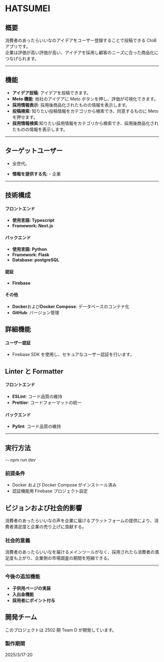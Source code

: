 # HATSUMEI

## 概要

消費者のあったらいいなのアイデアをユーザー登録することで投稿できる CtoB アプリです。  
企業は評価が高い評価が高い、アイデアを採用し顧客のニーズに合った商品化につなげられます。

---

## 機能

- **アイデア投稿**: アイデアを投稿できます。
- **Meto 機能**: 他社のアイデアに Meto ボタンを押し、評価が可視化できます。
- **採用情報表示**: 採用後商品化されたものの情報を表示します。
- **投稿検索**: 知りたい投稿情報をカテゴリから検索でき、同意するものに Meto を押せます。
- **採用情報検索**:知りたい採用情報をカテゴリから検索でき、採用後商品化されたものの情報を表示します。

---

## ターゲットユーザー

- 全世代。

- **情報を提供する先**: - 企業

---

## 技術構成

#### フロントエンド

- **使用言語: Typescript**
- **Framework: Next.js**

#### バックエンド

- **使用言語: Python**
- **Framework: Flask**
- **Database: postgreSQL**

#### 認証

- **Firebase**

#### その他

- **Docker**および**Docker Compose**: データベースのコンテナ化
- **GitHub**: バージョン管理

## 詳細機能

#### **ユーザー認証**

- Firebase SDK を使用し、セキュアなユーザー認証を行います。

## Linter と Formatter

#### フロントエンド

- **ESLint**: コード品質の維持
- **Prettier**: コードフォーマットの統一

#### バックエンド

- **Pylint**: コード品質の維持

---

## 実行方法

-- npm run dev

### 前提条件

- Docker および Docker Compose がインストール済み
- 認証機能用 Firebase プロジェクト設定

## ビジョンおよび社会的影響

消費者のあったらいいなの声を企業に届けるプラットフォームの提供により、消費者満足度と企業の売り上げに貢献する。

### 社会的意義

消費者のあったらいいなを届けるメインツールがなく、採用されたら消費者の満足度も上がり、企業側の市場調査の期間を短縮できる。

---

### 今後の追加機能

- **子供用ページの実装**
- **入出金機能**
- **採用者にポイント付与**

## 開発チーム

このプロジェクトは 2502 期 Team D が開発しています。

### 製作期間

2025/3/17-20
